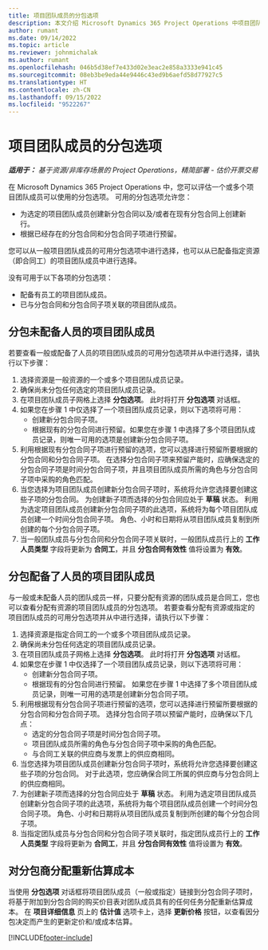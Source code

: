 ```yaml
---
title: 项目团队成员的分包选项
description: 本文介绍 Microsoft Dynamics 365 Project Operations 中项目团队成员的分包选项。
author: rumant
ms.date: 09/14/2022
ms.topic: article
ms.reviewer: johnmichalak
ms.author: rumant
ms.openlocfilehash: 046b5d38ef7e433d02e3eac2e858a3333e941c45
ms.sourcegitcommit: 08eb3be9eda44e9446c43ed9b6aefd58d77927c5
ms.translationtype: HT
ms.contentlocale: zh-CN
ms.lasthandoff: 09/15/2022
ms.locfileid: "9522267"
---
```

# <a name="subcontracting-options-for-project-team-members"></a>项目团队成员的分包选项

_**适用于：** 基于资源/非库存场景的 Project Operations，精简部署 - 估价开票交易_

在 Microsoft Dynamics 365 Project Operations 中，您可以评估一个或多个项目团队成员可以使用的分包选项。 可用的分包选项允许您：

- 为选定的项目团队成员创建新分包合同以及/或者在现有分包合同上创建新行。 
- 根据已经存在的分包合同和分包合同子项进行预留。 

您可以从一般项目团队成员的可用分包选项中进行选择，也可以从已配备指定资源（即合同工）的项目团队成员中进行选择。 

没有可用于以下各项的分包选项：

- 配备有员工的项目团队成员。 
- 已与分包合同和分包合同子项关联的项目团队成员。 

## <a name="subcontracting-an-unstaffed-project-team-member"></a>分包未配备人员的项目团队成员

若要查看一般或配备了人员的项目团队成员的可用分包选项并从中进行选择，请执行以下步骤：

1. 选择资源是一般资源的一个或多个项目团队成员记录。
2. 确保尚未分包任何选定的项目团队成员记录。 
3. 在项目团队成员子网格上选择 **分包选项**。 此时将打开 **分包选项** 对话框。 
4. 如果您在步骤 1 中仅选择了一个项目团队成员记录，则以下选项将可用：
    - 创建新分包合同子项。 
    - 根据现有的分包合同进行预留。如果您在步骤 1 中选择了多个项目团队成员记录，则唯一可用的选项是创建新分包合同子项。
5. 利用根据现有分包合同子项进行预留的选项，您可以选择进行预留所要根据的分包合同和分包合同子项。 在选择分包合同子项来预留产能时，应确保选定的分包合同子项是时间分包合同子项，并且项目团队成员所需的角色与分包合同子项中采购的角色匹配。
6. 当您选择为项目团队成员创建新分包合同子项时，系统将允许您选择要创建这些子项的分包合同。 为创建新子项而选择的分包合同应处于 **草稿** 状态。 利用为选定项目团队成员创建新分包合同子项的此选项，系统将为每个项目团队成员创建一个时间分包合同子项。 角色、小时和日期将从项目团队成员复制到所创建的每个分包合同子项。 
7. 当一般团队成员与分包合同和分包合同子项关联时，一般团队成员行上的 **工作人员类型** 字段将更新为 **合同工**，并且 **分包合同有效性** 值将设置为 **有效**。

## <a name="subcontracting-a-staffed-project-team-member"></a>分包配备了人员的项目团队成员

与一般或未配备人员的团队成员一样，只要分配有资源的团队成员是合同工，您也可以查看分配有资源的项目团队成员的分包选项。 若要查看分配有资源或指定的项目团队成员的可用分包选项并从中进行选择，请执行以下步骤：

1. 选择资源是指定合同工的一个或多个项目团队成员记录。
2. 确保尚未分包任何选定的项目团队成员记录。 
3. 在项目团队成员子网格上选择 **分包选项**。 此时将打开 **分包选项** 对话框。 
4. 如果您在步骤 1 中仅选择了一个项目团队成员记录，则以下选项将可用：
      - 创建新分包合同子项。
      - 根据现有的分包合同进行预留。
  如果您在步骤 1 中选择了多个项目团队成员记录，则唯一可用的选项是创建新分包合同子项。
5. 利用根据现有分包合同子项进行预留的选项，您可以选择进行预留所要根据的分包合同和分包合同子项。 选择分包合同子项以预留产能时，应确保以下几点：
      - 选定的分包合同子项是时间分包合同子项。 
      - 项目团队成员所需的角色与分包合同子项中采购的角色匹配。 
      - 与合同工关联的供应商与发票上的供应商相同。
6. 当您选择为项目团队成员创建新分包合同子项时，系统将允许您选择要创建这些子项的分包合同。 对于此选项，您应确保合同工所属的供应商与分包合同上的供应商相同。 
7. 为创建新子项而选择的分包合同应处于 **草稿** 状态。 利用为选定项目团队成员创建新分包合同子项的此选项，系统将为每个项目团队成员创建一个时间分包合同子项。 角色、小时和日期将从项目团队成员复制到所创建的每个分包合同子项。  
8. 当指定团队成员与分包合同和分包合同子项关联时，指定团队成员行上的 **工作人员类型** 字段将更新为 **合同工**，并且 **分包合同有效性** 值将设置为 **有效**。

## <a name="re-costing-subcontractor-assignments"></a>对分包商分配重新估算成本

当使用 **分包选项** 对话框将项目团队成员（一般或指定）链接到分包合同子项时，将基于附加到分包合同的购买价目表对团队成员具有的任何任务分配重新估算成本。 在 **项目详细信息** 页上的 **估计值** 选项卡上，选择 **更新价格** 按钮，以查看因分包决定而产生的更新定价和/或成本估算。

[!INCLUDE[footer-include](../../includes/footer-banner.md)]
